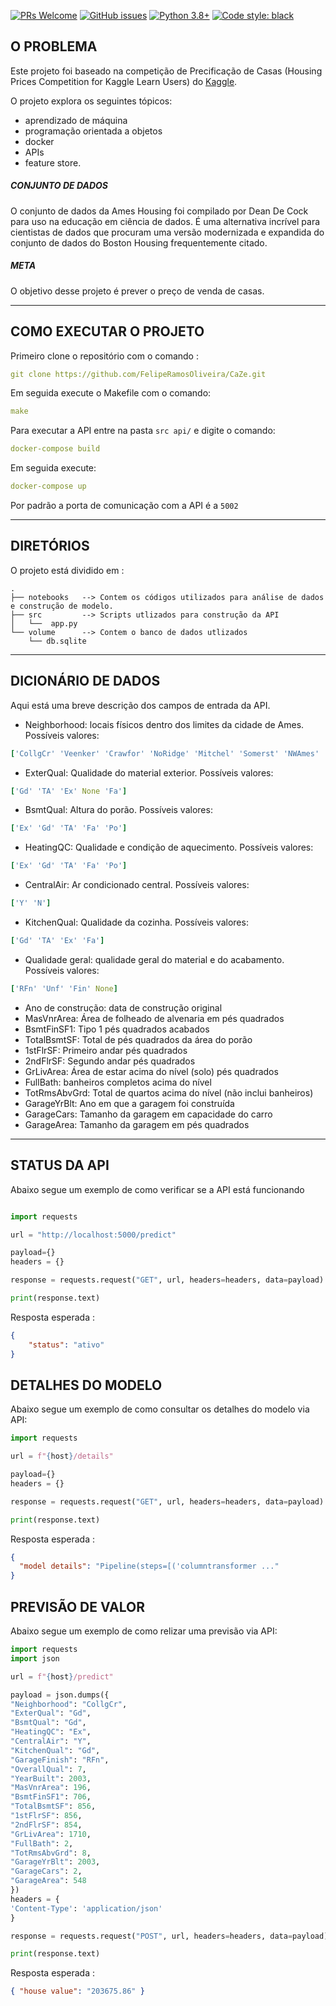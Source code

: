 [![PRs Welcome](https://img.shields.io/badge/PRs-welcome-brightgreen.svg)](https://github.com/FelipeRamosOliveira/Portfolio/pulls)
[![GitHub issues](https://img.shields.io/github/issues/FelipeRamosOliveira/Portfolio.svg)](https://img.shields.io/github/issues/FelipeRamosOliveira/Portfolio.svg)
[![Python 3.8+](https://img.shields.io/badge/Python-3.8+-000000.svg)](https://www.python.org/downloads/release/python-360/)
[![Code style: black](https://img.shields.io/badge/code%20style-black-000000.svg)](https://github.com/psf/black)

## O PROBLEMA

Este projeto foi baseado na competição de Precificação de Casas (Housing Prices Competition for Kaggle Learn Users) do [Kaggle](https://www.kaggle.com/competitions/home-data-for-ml-course).

O projeto explora os seguintes tópicos:

- aprendizado de máquina
- programação orientada a objetos
- docker
- APIs
- feature store.

##### CONJUNTO DE DADOS

O conjunto de dados da Ames Housing foi compilado por Dean De Cock para uso na educação em ciência de dados. É uma alternativa incrível para cientistas de dados que procuram uma versão modernizada e expandida do conjunto de dados do Boston Housing frequentemente citado.

##### META

O objetivo desse projeto é prever o preço de venda de casas.

---

## COMO EXECUTAR O PROJETO

Primeiro clone o repositório com o comando :

```yml
git clone https://github.com/FelipeRamosOliveira/CaZe.git
```

Em seguida execute o Makefile com o comando:

```yml
make
```

Para executar a API entre na pasta `src api/` e digite o comando:

```yml
docker-compose build
```

Em seguida execute:

```yml
docker-compose up
```

Por padrão a porta de comunicação com a API é a `5002`

---

## DIRETÓRIOS

O projeto está dividido em :

```
.
├── notebooks   --> Contem os códigos utilizados para análise de dados e construção de modelo.
├── src         --> Scripts utlizados para construção da API
│   └──  app.py
└── volume      --> Contem o banco de dados utlizados
    └── db.sqlite
```

---

## DICIONÁRIO DE DADOS

Aqui está uma breve descrição dos campos de entrada da API.

- Neighborhood: locais físicos dentro dos limites da cidade de Ames. Possíveis valores:

```yml
['CollgCr' 'Veenker' 'Crawfor' 'NoRidge' 'Mitchel' 'Somerst' 'NWAmes' 'OldTown' 'BrkSide' 'Sawyer' 'NridgHt' 'NAmes' 'SawyerW' 'IDOTRR' 'MeadowV' 'Edwards' 'Timber' 'Gilbert' 'StoneBr' 'ClearCr' 'NPkVill''Blmngtn' 'BrDale' 'SWISU' 'Blueste']
```

- ExterQual: Qualidade do material exterior. Possíveis valores:

```yml
['Gd' 'TA' 'Ex' None 'Fa']
```

- BsmtQual: Altura do porão. Possíveis valores:

```yml
['Ex' 'Gd' 'TA' 'Fa' 'Po']
```

- HeatingQC: Qualidade e condição de aquecimento. Possíveis valores:

```yml
['Ex' 'Gd' 'TA' 'Fa' 'Po']
```

- CentralAir: Ar condicionado central. Possíveis valores:

```yml
['Y' 'N']
```

- KitchenQual: Qualidade da cozinha. Possíveis valores:

```yml
['Gd' 'TA' 'Ex' 'Fa']
```

- Qualidade geral: qualidade geral do material e do acabamento. Possíveis valores:

```yml
['RFn' 'Unf' 'Fin' None]
```

- Ano de construção: data de construção original
- MasVnrArea: Área de folheado de alvenaria em pés quadrados
- BsmtFinSF1: Tipo 1 pés quadrados acabados
- TotalBsmtSF: Total de pés quadrados da área do porão
- 1stFlrSF: Primeiro andar pés quadrados
- 2ndFlrSF: Segundo andar pés quadrados
- GrLivArea: Área de estar acima do nível (solo) pés quadrados
- FullBath: banheiros completos acima do nível
- TotRmsAbvGrd: Total de quartos acima do nível (não inclui banheiros)
- GarageYrBlt: Ano em que a garagem foi construída
- GarageCars: Tamanho da garagem em capacidade do carro
- GarageArea: Tamanho da garagem em pés quadrados

---

## STATUS DA API

Abaixo segue um exemplo de como verificar se a API está funcionando

```python

import requests

url = "http://localhost:5000/predict"

payload={}
headers = {}

response = requests.request("GET", url, headers=headers, data=payload)

print(response.text)

```

Resposta esperada :

```json
{
    "status": "ativo"
}

```

## DETALHES DO MODELO

Abaixo segue um exemplo de como consultar os detalhes do modelo via API:

```python
import requests

url = f"{host}/details"

payload={}
headers = {}

response = requests.request("GET", url, headers=headers, data=payload)

print(response.text)

```

Resposta esperada :

```json
{
  "model details": "Pipeline(steps=[('columntransformer ..."
}
```

## PREVISÃO DE VALOR

Abaixo segue um exemplo de como relizar uma previsão via API:

```python
import requests
import json

url = f"{host}/predict"

payload = json.dumps({
"Neighborhood": "CollgCr",
"ExterQual": "Gd",
"BsmtQual": "Gd",
"HeatingQC": "Ex",
"CentralAir": "Y",
"KitchenQual": "Gd",
"GarageFinish": "RFn",
"OverallQual": 7,
"YearBuilt": 2003,
"MasVnrArea": 196,
"BsmtFinSF1": 706,
"TotalBsmtSF": 856,
"1stFlrSF": 856,
"2ndFlrSF": 854,
"GrLivArea": 1710,
"FullBath": 2,
"TotRmsAbvGrd": 8,
"GarageYrBlt": 2003,
"GarageCars": 2,
"GarageArea": 548
})
headers = {
'Content-Type': 'application/json'
}

response = requests.request("POST", url, headers=headers, data=payload)

print(response.text)

```

Resposta esperada :

```json
{ "house value": "203675.86" }
```


